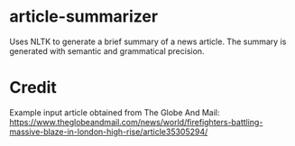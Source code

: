 # article-summarizer
Uses NLTK to generate a brief summary of a news article. The summary is generated with semantic and grammatical precision.

# Credit
Example input article obtained from The Globe And Mail: https://www.theglobeandmail.com/news/world/firefighters-battling-massive-blaze-in-london-high-rise/article35305294/
